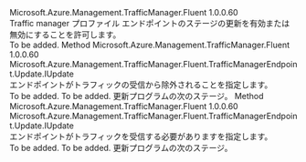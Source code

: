 <Type Name="IWithTrafficDisabledOrEnabled" FullName="Microsoft.Azure.Management.TrafficManager.Fluent.TrafficManagerEndpoint.Update.IWithTrafficDisabledOrEnabled">
  <TypeSignature Language="C#" Value="public interface IWithTrafficDisabledOrEnabled" />
  <TypeSignature Language="ILAsm" Value=".class public interface auto ansi abstract IWithTrafficDisabledOrEnabled" />
  <TypeSignature Language="DocId" Value="T:Microsoft.Azure.Management.TrafficManager.Fluent.TrafficManagerEndpoint.Update.IWithTrafficDisabledOrEnabled" />
  <TypeSignature Language="VB.NET" Value="Public Interface IWithTrafficDisabledOrEnabled" />
  <TypeSignature Language="F#" Value="type IWithTrafficDisabledOrEnabled = interface" />
  <AssemblyInfo>
    <AssemblyName>Microsoft.Azure.Management.TrafficManager.Fluent</AssemblyName>
    <AssemblyVersion>1.0.0.60</AssemblyVersion>
  </AssemblyInfo>
  <Interfaces />
  <Docs>
    <summary>
            Traffic manager プロファイル エンドポイントのステージの更新を有効または無効にすることを許可します。
            </summary>
    <remarks>To be added.</remarks>
  </Docs>
  <Members>
    <Member MemberName="WithTrafficDisabled">
      <MemberSignature Language="C#" Value="public Microsoft.Azure.Management.TrafficManager.Fluent.TrafficManagerEndpoint.Update.IUpdate WithTrafficDisabled ();" />
      <MemberSignature Language="ILAsm" Value=".method public hidebysig newslot virtual instance class Microsoft.Azure.Management.TrafficManager.Fluent.TrafficManagerEndpoint.Update.IUpdate WithTrafficDisabled() cil managed" />
      <MemberSignature Language="DocId" Value="M:Microsoft.Azure.Management.TrafficManager.Fluent.TrafficManagerEndpoint.Update.IWithTrafficDisabledOrEnabled.WithTrafficDisabled" />
      <MemberSignature Language="VB.NET" Value="Public Function WithTrafficDisabled () As IUpdate" />
      <MemberSignature Language="F#" Value="abstract member WithTrafficDisabled : unit -&gt; Microsoft.Azure.Management.TrafficManager.Fluent.TrafficManagerEndpoint.Update.IUpdate" Usage="iWithTrafficDisabledOrEnabled.WithTrafficDisabled " />
      <MemberType>Method</MemberType>
      <AssemblyInfo>
        <AssemblyName>Microsoft.Azure.Management.TrafficManager.Fluent</AssemblyName>
        <AssemblyVersion>1.0.0.60</AssemblyVersion>
      </AssemblyInfo>
      <ReturnValue>
        <ReturnType>Microsoft.Azure.Management.TrafficManager.Fluent.TrafficManagerEndpoint.Update.IUpdate</ReturnType>
      </ReturnValue>
      <Parameters />
      <Docs>
        <summary>
            エンドポイントがトラフィックの受信から除外されることを指定します。
            </summary>
        <returns>To be added.</returns>
        <remarks>To be added.</remarks>
        <return>更新プログラムの次のステージ。</return>
      </Docs>
    </Member>
    <Member MemberName="WithTrafficEnabled">
      <MemberSignature Language="C#" Value="public Microsoft.Azure.Management.TrafficManager.Fluent.TrafficManagerEndpoint.Update.IUpdate WithTrafficEnabled ();" />
      <MemberSignature Language="ILAsm" Value=".method public hidebysig newslot virtual instance class Microsoft.Azure.Management.TrafficManager.Fluent.TrafficManagerEndpoint.Update.IUpdate WithTrafficEnabled() cil managed" />
      <MemberSignature Language="DocId" Value="M:Microsoft.Azure.Management.TrafficManager.Fluent.TrafficManagerEndpoint.Update.IWithTrafficDisabledOrEnabled.WithTrafficEnabled" />
      <MemberSignature Language="VB.NET" Value="Public Function WithTrafficEnabled () As IUpdate" />
      <MemberSignature Language="F#" Value="abstract member WithTrafficEnabled : unit -&gt; Microsoft.Azure.Management.TrafficManager.Fluent.TrafficManagerEndpoint.Update.IUpdate" Usage="iWithTrafficDisabledOrEnabled.WithTrafficEnabled " />
      <MemberType>Method</MemberType>
      <AssemblyInfo>
        <AssemblyName>Microsoft.Azure.Management.TrafficManager.Fluent</AssemblyName>
        <AssemblyVersion>1.0.0.60</AssemblyVersion>
      </AssemblyInfo>
      <ReturnValue>
        <ReturnType>Microsoft.Azure.Management.TrafficManager.Fluent.TrafficManagerEndpoint.Update.IUpdate</ReturnType>
      </ReturnValue>
      <Parameters />
      <Docs>
        <summary>
            エンドポイントがトラフィックを受信する必要がありますを指定します。
            </summary>
        <returns>To be added.</returns>
        <remarks>To be added.</remarks>
        <return>更新プログラムの次のステージ。</return>
      </Docs>
    </Member>
  </Members>
</Type>